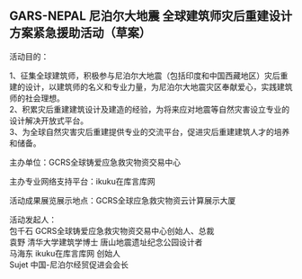GARS-NEPAL
尼泊尔大地震
全球建筑师灾后重建设计方案紧急援助活动（草案）
----


活动目的：

1、征集全球建筑师，积极参与尼泊尔大地震（包括印度和中国西藏地区）灾后重建的设计，以建筑师的名义和专业力量，为尼泊尔大地震灾区奉献爱心，实践建筑师的社会理想。  
2、积累灾后重建建筑设计及建造的经验，为将来应对地震等自然灾害设立专业的设计解决开放式平台。  
3、为全球自然灾害灾后重建提供专业的交流平台，促进灾后重建建筑人才的培养和储备。  

主办单位：GCRS全球铸爱应急救灾物资交易中心

主办专业网络支持平台：ikuku在库言库网


活动成果展览展示地点：GCRS全球应急救灾物资云计算展示大厦

活动发起人：  
包千石     GCRS全球铸爱应急救灾物资交易中心创始人、总裁   
袁野       清华大学建筑学博士 唐山地震遗址纪念公园设计者   
马海东     ikuku在库言库网  创始人   
Sujet      中国-尼泊尔经贸促进会会长  
